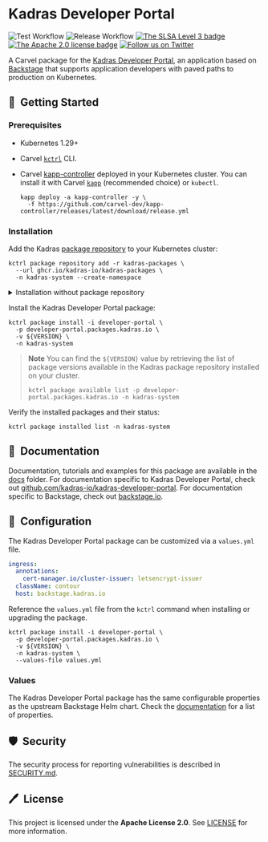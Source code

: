 # Kadras Developer Portal

![Test Workflow](https://github.com/kadras-io/package-for-developer-portal/actions/workflows/test.yml/badge.svg)
![Release Workflow](https://github.com/kadras-io/package-for-developer-portal/actions/workflows/release.yml/badge.svg)
[![The SLSA Level 3 badge](https://slsa.dev/images/gh-badge-level3.svg)](https://slsa.dev/spec/v1.0/levels)
[![The Apache 2.0 license badge](https://img.shields.io/badge/License-Apache_2.0-blue.svg)](https://opensource.org/licenses/Apache-2.0)
[![Follow us on Twitter](https://img.shields.io/static/v1?label=Twitter&message=Follow&color=1DA1F2)](https://twitter.com/kadrasIO)

A Carvel package for the [Kadras Developer Portal](https://github.com/kadras-io/kadras-developer-portal), an application based on  [Backstage](https://backstage.io) that supports application developers with paved paths to production on Kubernetes.

## 🚀&nbsp; Getting Started

### Prerequisites

* Kubernetes 1.29+
* Carvel [`kctrl`](https://carvel.dev/kapp-controller/docs/latest/install/#installing-kapp-controller-cli-kctrl) CLI.
* Carvel [kapp-controller](https://carvel.dev/kapp-controller) deployed in your Kubernetes cluster. You can install it with Carvel [`kapp`](https://carvel.dev/kapp/docs/latest/install) (recommended choice) or `kubectl`.

  ```shell
  kapp deploy -a kapp-controller -y \
    -f https://github.com/carvel-dev/kapp-controller/releases/latest/download/release.yml
  ```

### Installation

Add the Kadras [package repository](https://github.com/kadras-io/kadras-packages) to your Kubernetes cluster:

  ```shell
  kctrl package repository add -r kadras-packages \
    --url ghcr.io/kadras-io/kadras-packages \
    -n kadras-system --create-namespace
  ```

<details><summary>Installation without package repository</summary>
The recommended way of installing the Kadras Developer Portal package is via the Kadras <a href="https://github.com/kadras-io/kadras-packages">package repository</a>. If you prefer not using the repository, you can add the package definition directly using <a href="https://carvel.dev/kapp/docs/latest/install"><code>kapp</code></a> or <code>kubectl</code>.

  ```shell
  kubectl create namespace kadras-system
  kapp deploy -a developer-portal-package -n kadras-system -y \
    -f https://github.com/kadras-io/package-for-developer-portal/releases/latest/download/metadata.yml \
    -f https://github.com/kadras-io/package-for-developer-portal/releases/latest/download/package.yml
  ```
</details>

Install the Kadras Developer Portal package:

  ```shell
  kctrl package install -i developer-portal \
    -p developer-portal.packages.kadras.io \
    -v ${VERSION} \
    -n kadras-system
  ```

> **Note**
> You can find the `${VERSION}` value by retrieving the list of package versions available in the Kadras package repository installed on your cluster.
> 
>   ```shell
>   kctrl package available list -p developer-portal.packages.kadras.io -n kadras-system
>   ```

Verify the installed packages and their status:

  ```shell
  kctrl package installed list -n kadras-system
  ```

## 📙&nbsp; Documentation

Documentation, tutorials and examples for this package are available in the [docs](docs) folder.
For documentation specific to Kadras Developer Portal, check out [github.com/kadras-io/kadras-developer-portal](https://github.com/kadras-io/kadras-developer-portal).
For documentation specific to Backstage, check out [backstage.io](https://backstage.io).

## 🎯&nbsp; Configuration

The Kadras Developer Portal package can be customized via a `values.yml` file. 

  ```yaml
  ingress:
    annotations:
      cert-manager.io/cluster-issuer: letsencrypt-issuer
    className: contour
    host: backstage.kadras.io
  ```

Reference the `values.yml` file from the `kctrl` command when installing or upgrading the package.

  ```shell
  kctrl package install -i developer-portal \
    -p developer-portal.packages.kadras.io \
    -v ${VERSION} \
    -n kadras-system \
    --values-file values.yml
  ```

### Values

The Kadras Developer Portal package has the same configurable properties as the upstream Backstage Helm chart. Check the [documentation](https://github.com/backstage/charts/tree/main/charts/backstage) for a list of properties.

## 🛡️&nbsp; Security

The security process for reporting vulnerabilities is described in [SECURITY.md](SECURITY.md).

## 🖊️&nbsp; License

This project is licensed under the **Apache License 2.0**. See [LICENSE](LICENSE) for more information.
